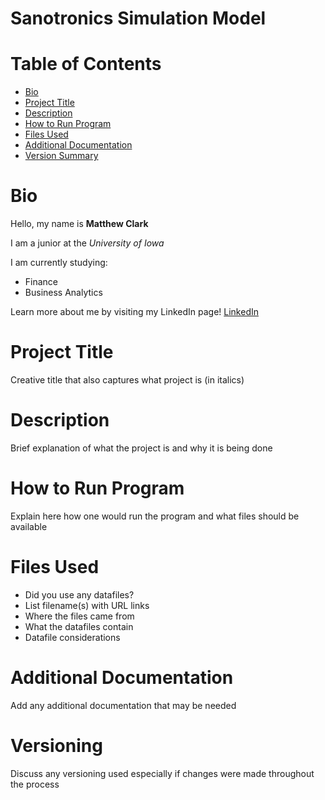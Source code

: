 # Sanotronics Simulation Model
# Table of Contents
- [Bio](README.md)
- [Project Title](README.md)
- [Description](README.md)
- [How to Run Program](README.md)
- [Files Used](README.md)
- [Additional Documentation](README.md)
- [Version Summary](README.md)
# Bio
Hello, my name is **Matthew Clark**

I am a junior at the *University of Iowa*

I am currently studying: 
- Finance 
- Business Analytics

Learn more about me by visiting my LinkedIn page!
[LinkedIn](https://www.linkedin.com/in/matthew-clark1)
# Project Title
Creative title that also captures what project is (in italics)
# Description
Brief explanation of what the project is and why it is being done
# How to Run Program
Explain here how one would run the program and what files should be available
# Files Used
- Did you use any datafiles?
- List filename(s) with URL links
- Where the files came from
- What the datafiles contain
- Datafile considerations
# Additional Documentation
Add any additional documentation that may be needed
# Versioning
Discuss any versioning used especially if changes were made throughout the process

